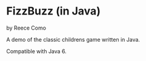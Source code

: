 FizzBuzz (in Java)
========
  by Reece Como

A demo of the classic childrens game written in Java.

Compatible with Java 6.
